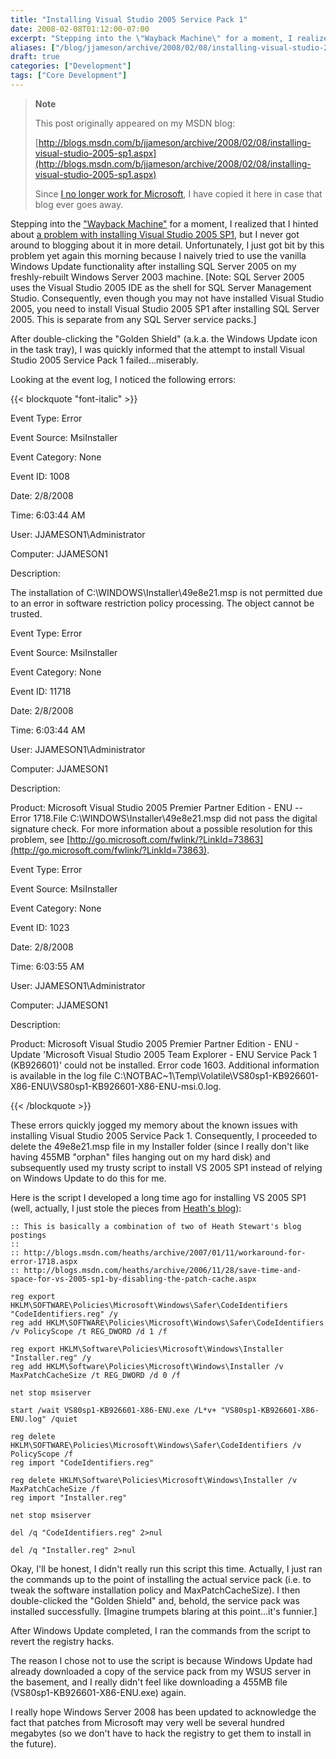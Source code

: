 ```yaml
---
title: "Installing Visual Studio 2005 Service Pack 1"
date: 2008-02-08T01:12:00-07:00
excerpt: "Stepping into the \"Wayback Machine\" for a moment, I realized that I hinted about a problem with installing Visual Studio 2005 SP1 , but I never got around to blogging about it in more detail. Unfortunately, I just got bit by this problem yet again this..."
aliases: ["/blog/jjameson/archive/2008/02/08/installing-visual-studio-2005-sp1.aspx"]
draft: true
categories: ["Development"]
tags: ["Core Development"]
---
```


> **Note**
>
> This post originally appeared on my MSDN blog:
>
> [http://blogs.msdn.com/b/jjameson/archive/2008/02/08/installing-visual-studio-2005-sp1.aspx](http://blogs.msdn.com/b/jjameson/archive/2008/02/08/installing-visual-studio-2005-sp1.aspx)
>
> Since
> [I no longer work for Microsoft](/blog/jjameson/2011/09/02/last-day-with-microsoft), I have copied it here in case that blog
> ever goes away.

Stepping into the ["Wayback
Machine"](http://en.wikipedia.org/wiki/Wayback_Machine) for a moment, I realized that I hinted about [a problem with installing Visual Studio 2005 SP1](/blog/jjameson/2007/06/23/save-huge-amounts-of-disk-space-by-slipstreaming-service-packs), but I never got around to  blogging about it in more detail. Unfortunately, I just got bit by this problem  yet again this morning because I naively tried to use the vanilla Windows Update  functionality after installing SQL Server 2005 on my freshly-rebuilt Windows Server  2003 machine. [Note: SQL Server 2005 uses the Visual Studio 2005 IDE as the shell  for SQL Server Management Studio. Consequently, even though you may not have installed  Visual Studio 2005, you need to install Visual Studio 2005 SP1 after installing  SQL Server 2005. This is separate from any SQL Server service packs.]

After double-clicking the "Golden Shield" (a.k.a. the Windows Update icon in  the task tray), I was quickly informed that the attempt to install Visual Studio  2005 Service Pack 1 failed...miserably.

Looking at the event log, I noticed the following errors:

{{< blockquote "font-italic" >}}

Event Type: Error

Event Source: MsiInstaller

Event Category: None

Event ID: 1008

Date: 2/8/2008

Time: 6:03:44 AM

User: JJAMESON1\Administrator

Computer: JJAMESON1

Description:

The installation of C:\WINDOWS\Installer\49e8e21.msp is not permitted due to
an error in software restriction policy processing. The object cannot be trusted.

Event Type: Error

Event Source: MsiInstaller

Event Category: None

Event ID: 11718

Date: 2/8/2008

Time: 6:03:44 AM

User: JJAMESON1\Administrator

Computer: JJAMESON1

Description:

Product: Microsoft Visual Studio 2005 Premier Partner Edition - ENU -- Error
1718.File C:\WINDOWS\Installer\49e8e21.msp did not pass the digital signature
check. For more information about a possible resolution for this problem, see
[http://go.microsoft.com/fwlink/?LinkId=73863](http://go.microsoft.com/fwlink/?LinkId=73863).

Event Type: Error

Event Source: MsiInstaller

Event Category: None

Event ID: 1023

Date: 2/8/2008

Time: 6:03:55 AM

User: JJAMESON1\Administrator

Computer: JJAMESON1

Description:

Product: Microsoft Visual Studio 2005 Premier Partner Edition - ENU - Update
'Microsoft Visual Studio 2005 Team Explorer - ENU Service Pack 1 (KB926601)'
could not be installed. Error code 1603. Additional information is available
in the log file C:\NOTBAC~1\Temp\Volatile\VS80sp1-KB926601-X86-ENU\VS80sp1-KB926601-X86-ENU-msi.0.log.

{{< /blockquote >}}

These errors quickly jogged my memory about the known issues with installing  Visual Studio 2005 Service Pack 1. Consequently, I proceeded to delete the 49e8e21.msp  file in my Installer folder (since I really don't like having 455MB "orphan" files  hanging out on my hard disk) and subsequently used my trusty script to install VS  2005 SP1 instead of relying on Windows Update to do this for me.

Here is the script I developed a long time ago for installing VS 2005 SP1 (well,  actually, I just stole the pieces from [Heath's
blog](http://blogs.msdn.com/heaths)):

```
:: This is basically a combination of two of Heath Stewart's blog postings
:: 
:: http://blogs.msdn.com/heaths/archive/2007/01/11/workaround-for-error-1718.aspx
:: http://blogs.msdn.com/heaths/archive/2006/11/28/save-time-and-space-for-vs-2005-sp1-by-disabling-the-patch-cache.aspx

reg export HKLM\SOFTWARE\Policies\Microsoft\Windows\Safer\CodeIdentifiers "CodeIdentifiers.reg" /y
reg add HKLM\SOFTWARE\Policies\Microsoft\Windows\Safer\CodeIdentifiers /v PolicyScope /t REG_DWORD /d 1 /f

reg export HKLM\Software\Policies\Microsoft\Windows\Installer "Installer.reg" /y
reg add HKLM\Software\Policies\Microsoft\Windows\Installer /v MaxPatchCacheSize /t REG_DWORD /d 0 /f

net stop msiserver

start /wait VS80sp1-KB926601-X86-ENU.exe /L*v+ "VS80sp1-KB926601-X86-ENU.log" /quiet

reg delete HKLM\SOFTWARE\Policies\Microsoft\Windows\Safer\CodeIdentifiers /v PolicyScope /f
reg import "CodeIdentifiers.reg"

reg delete HKLM\Software\Policies\Microsoft\Windows\Installer /v MaxPatchCacheSize /f
reg import "Installer.reg"

net stop msiserver

del /q "CodeIdentifiers.reg" 2>nul

del /q "Installer.reg" 2>nul
```

Okay, I'll be honest, I didn't really run this script this time. Actually, I  just ran the commands up to the point of installing the actual service pack (i.e.  to tweak the software installation policy and MaxPatchCacheSize). I then double-clicked  the "Golden Shield" and, behold, the service pack was installed successfully. [Imagine  trumpets blaring at this point...it's funnier.]

After Windows Update completed, I ran the commands from the script to revert  the registry hacks.

The reason I chose not to use the script is because Windows Update had already  downloaded a copy of the service pack from my WSUS server in the basement, and I  really didn't feel like downloading a 455MB file (VS80sp1-KB926601-X86-ENU.exe)  again.

I really hope Windows Server 2008 has been updated to acknowledge the fact that  patches from Microsoft may very well be several hundred megabytes (so we don't have  to hack the registry to get them to install in the future).

